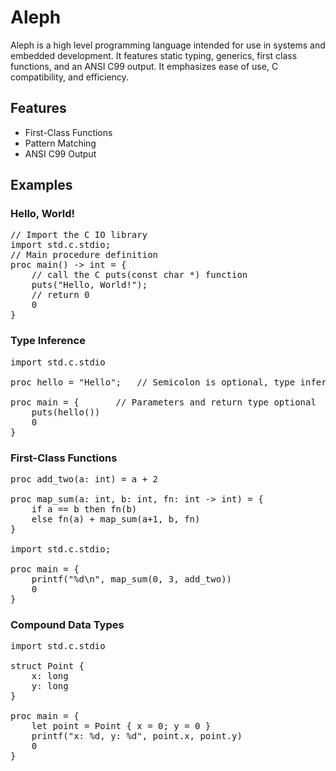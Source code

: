 # Aleph #

Aleph is a high level programming language intended for use in
systems and embedded development. It features static typing,
generics, first class functions, and an ANSI C99 output.
It emphasizes ease of use, C compatibility, and efficiency.

## Features ##
- First-Class Functions
- Pattern Matching
- ANSI C99 Output

## Examples ##

### Hello, World! ###
<pre>
// Import the C IO library
import std.c.stdio;
// Main procedure definition
proc main() -> int = {
    // call the C puts(const char *) function
    puts("Hello, World!");
    // return 0
    0
}
</pre>

### Type Inference ###
<pre>
import std.c.stdio

proc hello = "Hello";   // Semicolon is optional, type inferred as \*const char

proc main = {       // Parameters and return type optional
    puts(hello())
    0
}
</pre>

### First-Class Functions ###
<pre>
proc add_two(a: int) = a + 2

proc map_sum(a: int, b: int, fn: int -> int) = {
    if a == b then fn(b)
    else fn(a) + map_sum(a+1, b, fn)
}

import std.c.stdio;

proc main = {
    printf("%d\n", map_sum(0, 3, add_two))
    0
}
</pre>

### Compound Data Types ###
<pre>
import std.c.stdio

struct Point {
    x: long
    y: long
}

proc main = {
    let point = Point { x = 0; y = 0 }
    printf("x: %d, y: %d", point.x, point.y)
    0
}
</pre>
